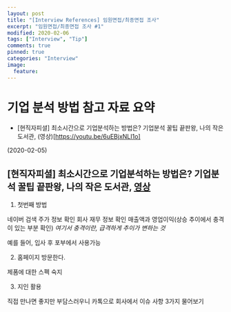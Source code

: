 ```yaml
---
layout: post
title: "[Interview References] 임원면접/최종면접 조사"
excerpt: "임원면접/최종면접 조사 #1"
modified: 2020-02-06
tags: ["Interview", "Tip"]
comments: true
pinned: true
categories: "Interview"
image:
  feature:
---
```


# 기업 분석 방법 참고 자료 요약
- [현직자피셜] 최소시간으로 기업분석하는 방법은? 기업분석 꿀팁 끝판왕, 나의 작은 도서관, (영상)[https://youtu.be/6uEBjxNLI1o]

(2020-02-05)
## [현직자피셜] 최소시간으로 기업분석하는 방법은? 기업분석 꿀팁 끝판왕, 나의 작은 도서관, [영상](https://youtu.be/6uEBjxNLI1o)

1. 첫번째 방법

네이버 검색
주가 정보 확인
회사 재무 정보 확인
매출액과 영업이익(상승 추이에서 충격이 있는 부분 확인)
*여기서 충격이란, 급격하게 추이가 변하는 것*

예를 들어, 입사 후 포부에서 사용가능

2. 홈페이지 방문한다.

제품에 대한 스펙 숙지

3. 지인 활용

직접 만나면 좋지만 부담스러우니 카톡으로 회사에서 이슈 사항 3가지 물어보기
